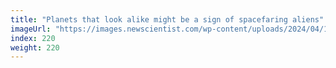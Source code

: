 ```yaml
---
title: "Planets that look alike might be a sign of spacefaring aliens"
imageUrl: "https://images.newscientist.com/wp-content/uploads/2024/04/10142113/SEI_199319035.jpg?width=788"
index: 220
weight: 220
---
```

